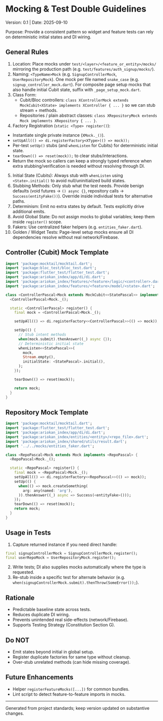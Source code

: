 # Mocking & Test Double Guidelines

Version: 0.1 | Date: 2025-09-10

Purpose: Provide a consistent pattern so widget and feature tests can rely on deterministic initial states and DI wiring.

## General Rules
1. Location: Place mocks under `test/<layer>/<feature_or_entity>/mocks/` mirroring the production path (e.g. `test/features/auth_signup/mocks/`).
2. Naming: `<TypeName>Mock` (e.g. `SignupControllerMock`, `UserRepositoryMock`). One mock per file named `snake_case` (e.g. `signup_controller_mock.dart`). For composite page setup mocks that also handle initial Cubit state, suffix with `_page_setup_mock.dart`.
3. Class Form:
   - Cubit/Bloc controllers: `class XControllerMock extends MockCubit<XState> implements XController { ... }` so we can stub stream + methods.
   - Repositories / plain abstract classes: `class XRepositoryMock extends Mock implements XRepository { ... }`.
4. Factory Registration (`static <Type> register()`):
  - Instantiate single private instance (`XMock._()`).
  - `setUpAll(() => di.registerFactory<XType>(() => mock));`
  - Per-test `setUp()` stubs (and `whenListen` for Cubits) for deterministic initial state.
  - `tearDown(() => reset(mock));` to clear stubs/interactions.
  - Return the mock so callers can keep a strongly typed reference when extra stubbing/verification is needed without resolving through DI.
5. Initial State (Cubits): Always stub with `whenListen` using `<State>.initial()` to avoid null/uninitialized build states.
6. Stubbing Methods: Only stub what the test needs. Provide benign defaults (void futures → `() async {}`, repository calls → `Success(entityFake())`). Override inside individual tests for alternative paths.
7. Determinism: Emit no extra states by default. Tests explicitly drive additional emits.
8. Avoid Global State: Do not assign mocks to global variables; keep them inside `register()` scope.
9. Fakers: Use centralized faker helpers (e.g. `entities_faker.dart`).
10. Golden / Widget Tests: Page-level setup mocks ensure all DI dependencies resolve without real network/Firebase.

## Controller (Cubit) Mock Template
```dart
import 'package:mocktail/mocktail.dart';
import 'package:bloc_test/bloc_test.dart';
import 'package:flutter_test/flutter_test.dart';
import 'package:ariokan_index/app/di/di.dart';
import 'package:ariokan_index/features/<feature>/logic/<controller>.dart';
import 'package:ariokan_index/features/<feature>/model/<state>.dart';

class <ControllerPascal>Mock extends MockCubit<<StatePascal>> implements <ControllerPascal> {
  <ControllerPascal>Mock._();

  static <ControllerPascal> register() {
    final mock = <ControllerPascal>Mock._();

    setUpAll(() => di.registerFactory<<ControllerPascal>>(() => mock));

    setUp(() {
      // Stub intent methods
      when(mock.submit).thenAnswer((_) async {});
      // Deterministic initial state
      whenListen<<StatePascal>>(
        mock,
        Stream.empty(),
        initialState: <StatePascal>.initial(),
      );
    });

    tearDown(() => reset(mock));

    return mock;
  }
}
```

## Repository Mock Template
```dart
import 'package:mocktail/mocktail.dart';
import 'package:flutter_test/flutter_test.dart';
import 'package:ariokan_index/app/di/di.dart';
import 'package:ariokan_index/entities/<entity>/<repo_file>.dart';
import 'package:ariokan_index/shared/utils/result.dart';
import '../../mocks/entities_faker.dart';

class <RepoPascal>Mock extends Mock implements <RepoPascal> {
  <RepoPascal>Mock._();

  static <RepoPascal> register() {
    final mock = <RepoPascal>Mock._();
    setUpAll(() => di.registerFactory<<RepoPascal>>(() => mock));
    setUp(() {
      when(() => mock.createSomething(
        arg: any(named: 'arg'),
      )).thenAnswer((_) async => Success(<entityFake>()));
    });
    tearDown(() => reset(mock));
    return mock;
  }
}
```

## Usage in Tests
1. Capture returned instance if you need direct handle:
  ```dart
  final signupControllerMock = SignupControllerMock.register();
  final userRepoMock = UserRepositoryMock.register();
  ```
2. Write tests; DI also supplies mocks automatically where the type is requested.
3. Re-stub inside a specific test for alternate behavior (e.g. `when(signupControllerMock.submit).thenThrow(SomeError());`).

## Rationale
- Predictable baseline state across tests.
- Reduces duplicate DI wiring.
- Prevents unintended real side-effects (network/Firebase).
- Supports Testing Strategy (Constitution Section G).

## Do NOT
- Emit states beyond initial in global setup.
- Register duplicate factories for same type without cleanup.
- Over-stub unrelated methods (can hide missing coverage).

## Future Enhancements
- Helper `registerFeatureMocks([...])` for common bundles.
- Lint script to detect feature-to-feature imports in mocks.

---
Generated from project standards; keep version updated on substantive changes.
